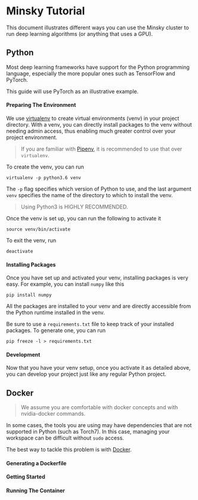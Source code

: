 # Minsky Tutorial

This document illustrates different ways you can use the Minsky cluster to run deep learning algorithms (or anything that uses a GPU).

## Python

Most deep learning frameworks have support for the Python programming language, especially the more popular ones such as TensorFlow and PyTorch.

This guide will use PyTorch as an illustrative example.

#### Preparing The Environment

We use [virtualenv](https://virtualenv.pypa.io/en/stable/) to create virtual environments (venv) in your project directory. With a venv, you can directly install packages to the venv without needing admin access, thus enabling much greater control over your project environment.

> If you are familiar with [Pipenv](pipenv.org), it is recommended to use that over `virtualenv`.

To create the venv, you can run 

```shell
virtualenv -p python3.6 venv
```

The `-p` flag specifies which version of Python to use, and the last argument `venv` specifies the name of the directory to which to install the venv.

> Using Python3 is HIGHLY RECOMMENDED.

Once the venv is set up, you can run the following to activate it

```shell
source venv/bin/activate
```

To exit the venv, run

```shell
deactivate
```

#### Installing Packages

Once you have set up and activated your venv, installing packages is very easy. For example, you can install `numpy` like this

```shell
pip install numpy
```

All the packages are installed to your venv and are directly accessible from the Python runtime installed in the venv.

Be sure to use a `requirements.txt` file to keep track of your installed packages. To generate one, you can run

```shell
pip freeze -l > requirements.txt
```

#### Development

Now that you have your venv setup, once you activate it as detailed above, you can develop your project just like any regular Python project.


## Docker

> We assume you are comfortable with docker concepts and with  nvidia-docker commands.

In some cases, the tools you are using may have dependencies that are not supported in Python (such as Torch7). In this case, managing your workspace can be difficult without `sudo` access. 

The best way to tackle this problem is with [Docker](https://www.docker.com).

#### Generating a Dockerfile

#### Getting Started

#### Running The Container

